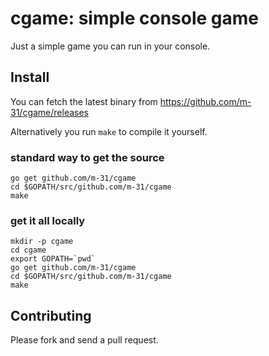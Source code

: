 # cgame: simple console game

Just a simple game you can run in your console.

## Install

You can fetch the latest binary from https://github.com/m-31/cgame/releases

Alternatively you run `make` to compile it yourself.

### standard way to get the source

    go get github.com/m-31/cgame
    cd $GOPATH/src/github.com/m-31/cgame
    make


### get it all locally
    
    mkdir -p cgame
    cd cgame
    export GOPATH=`pwd`
    go get github.com/m-31/cgame
    cd $GOPATH/src/github.com/m-31/cgame
    make


## Contributing

Please fork and send a pull request.